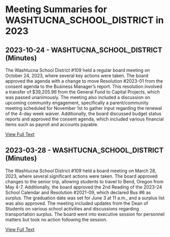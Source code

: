 # Meeting Summaries for WASHTUCNA_SCHOOL_DISTRICT in 2023

## 2023-10-24 - WASHTUCNA_SCHOOL_DISTRICT (Minutes)

The Washtucna School District #109 held a regular board meeting on October 24, 2023, where several key actions were taken. The board approved the agenda with a change to move Resolution #2023-01 from the consent agenda to the Business Manager’s report. This resolution involved a transfer of $39,205.96 from the General Fund to Capital Projects, which was passed unanimously. The meeting also included a discussion on upcoming community engagement, specifically a parent/community meeting scheduled for November 1st to gather input regarding the renewal of the 4-day week waiver. Additionally, the board discussed budget status reports and approved the consent agenda, which included various financial items such as payroll and accounts payable.

[View Full Text](https://raw.githubusercontent.com/VoronoiPerspectives/WashingtonStateSchoolBoardExplorer/refs/heads/main/data/countries/usa/states/wa/counties/adams/school_boards/washtucna_school_district/2023/processed/2023-10-24-board-minutes.txt)

## 2023-03-28 - WASHTUCNA_SCHOOL_DISTRICT (Minutes)

The Washtucna School District #109 held a board meeting on March 28, 2023, where several significant actions were taken. The board approved changes to the senior trip, allowing students to travel to Bend, Oregon from May 4-7. Additionally, the board approved the 2nd Reading of the 2023-24 School Calendar and Resolution #2021-09, which declared Bus #6 as surplus. The graduation date was set for June 3 at 11 a.m., and a surplus list was also approved. The meeting included updates from the Dean of Students on various school activities and discussions regarding transportation surplus. The board went into executive session for personnel matters but took no action following the session.

[View Full Text](https://raw.githubusercontent.com/VoronoiPerspectives/WashingtonStateSchoolBoardExplorer/refs/heads/main/data/countries/usa/states/wa/counties/adams/school_boards/washtucna_school_district/2023/processed/2023-03-28-board-minutes.txt)

